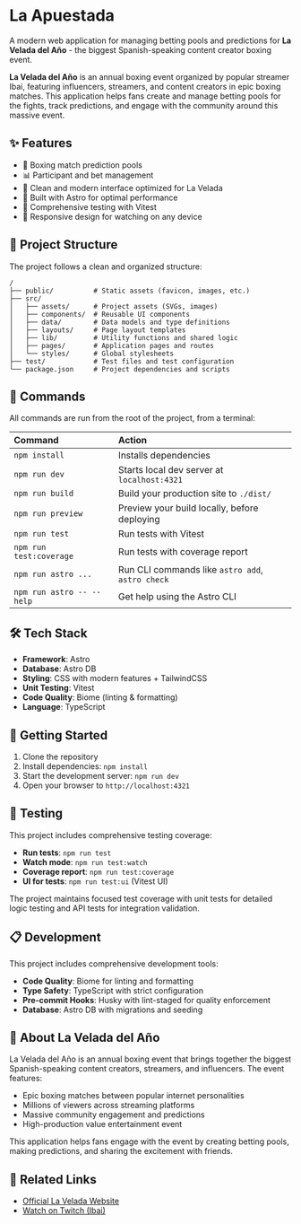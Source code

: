 # La Apuestada

A modern web application for managing betting pools and predictions for **La Velada del Año** - the biggest Spanish-speaking content creator boxing event.

**La Velada del Año** is an annual boxing event organized by popular streamer Ibai, featuring influencers, streamers, and content creators in epic boxing matches. This application helps fans create and manage betting pools for the fights, track predictions, and engage with the community around this massive event.

## ✨ Features

- 🥊 Boxing match prediction pools
- 📊 Participant and bet management  
- 🎯 Clean and modern interface optimized for La Velada
- 🚀 Built with Astro for optimal performance
- 🧪 Comprehensive testing with Vitest
- 📱 Responsive design for watching on any device


## 🚀 Project Structure

The project follows a clean and organized structure:

```text
/
├── public/          # Static assets (favicon, images, etc.)
├── src/
│   ├── assets/      # Project assets (SVGs, images)
│   ├── components/  # Reusable UI components
│   ├── data/        # Data models and type definitions
│   ├── layouts/     # Page layout templates
│   ├── lib/         # Utility functions and shared logic
│   ├── pages/       # Application pages and routes
│   └── styles/      # Global stylesheets
├── test/            # Test files and test configuration
└── package.json     # Project dependencies and scripts
```

## 🧞 Commands

All commands are run from the root of the project, from a terminal:

| Command                   | Action                                           |
| :------------------------ | :----------------------------------------------- |
| `npm install`             | Installs dependencies                            |
| `npm run dev`             | Starts local dev server at `localhost:4321`      |
| `npm run build`           | Build your production site to `./dist/`          |
| `npm run preview`         | Preview your build locally, before deploying     |
| `npm run test`            | Run tests with Vitest                           |
| `npm run test:coverage`   | Run tests with coverage report                  |
| `npm run astro ...`       | Run CLI commands like `astro add`, `astro check` |
| `npm run astro -- --help` | Get help using the Astro CLI                     |

## 🛠️ Tech Stack

- **Framework**: Astro
- **Database**: Astro DB
- **Styling**: CSS with modern features + TailwindCSS
- **Unit Testing**: Vitest
- **Code Quality**: Biome (linting & formatting)
- **Language**: TypeScript

## 🚀 Getting Started

1. Clone the repository
2. Install dependencies: `npm install`
3. Start the development server: `npm run dev`
4. Open your browser to `http://localhost:4321`

## 🧪 Testing

This project includes comprehensive testing coverage:

- **Run tests**: `npm run test`
- **Watch mode**: `npm run test:watch`
- **Coverage report**: `npm run test:coverage`
- **UI for tests**: `npm run test:ui` (Vitest UI)

The project maintains focused test coverage with unit tests for detailed logic testing and API tests for integration validation.

## 📋 Development

This project includes comprehensive development tools:

- **Code Quality**: Biome for linting and formatting
- **Type Safety**: TypeScript with strict configuration
- **Pre-commit Hooks**: Husky with lint-staged for quality enforcement
- **Database**: Astro DB with migrations and seeding

## 🥊 About La Velada del Año

La Velada del Año is an annual boxing event that brings together the biggest Spanish-speaking content creators, streamers, and influencers. The event features:

- Epic boxing matches between popular internet personalities
- Millions of viewers across streaming platforms
- Massive community engagement and predictions
- High-production value entertainment event

This application helps fans engage with the event by creating betting pools, making predictions, and sharing the excitement with friends.

## 🔗 Related Links

- [Official La Velada Website](https://www.infolavelada.com/)
- [Watch on Twitch (Ibai)](https://twitch.tv/ibai)

